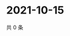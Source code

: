 # 2021-10-15

共 0 条

<!-- BEGIN WEIBO -->
<!-- 最后更新时间 Fri Oct 15 2021 11:00:46 GMT+0800 (China Standard Time) -->

<!-- END WEIBO -->
